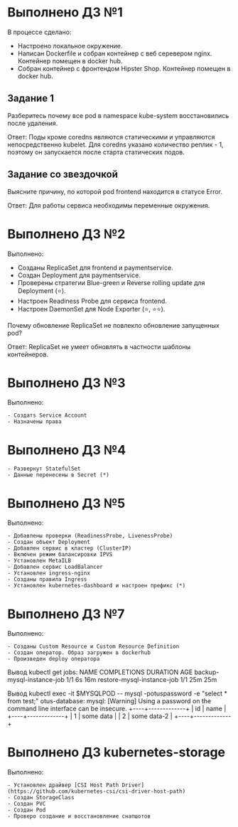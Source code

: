 # Выполнено ДЗ №1

В процессе сделано:

   - Настроено локальное окружение.
   - Написан Dockerfile и собран контейнер с веб серевером nginx. Контейнер помещен в docker hub.
   - Собран контейнер с фронтендом Hipster Shop. Контейнер помещен в docker hub.

## Задание 1
Разберитесь почему все pod в namespace kube-system восстановились
после удаления.

Ответ: Поды кроме coredns являются статическими и управляются непосредственно kubelet. Для coredns указано количество реплик - 1, поэтому он запускается после старта статических подов.

## Задание со звездочкой
Выясните причину, по которой pod frontend находится в статусе Error.

Ответ: Для работы сервиса необходимы переменные окружения.

# Выполнено ДЗ №2

Выполнено:

   - Созданы ReplicaSet для frontend и paymentservice.
   - Создан Deployment для paymentservice.
   - Проверены стратегии Blue-green и Reverse rolling update для Deployment (⭐).
   - Настроен Readiness Probe для сервиса frontend.
   - Настроен DaemonSet для Node Exporter (⭐, ⭐⭐). 

Почему обновление ReplicaSet не повлекло обновление
запущенных pod?

Ответ:  ReplicaSet не умеет обновлять в частности шаблоны контейнеров. 

# Выполнено ДЗ №3

Выполнено:

    - Создатs Service Account
    - Назначены права

# Выполнено ДЗ №4
    - Развернут StatefulSet
    - Данные перенесены в Secret (*)

# Выполнено ДЗ №5

Выполнено:

    - Добавлены проверки (ReadinessProbe, LivenessProbe)
    - Создан объект Deployment
    - Добавлен сервис в кластер (ClusterIP)
    - Включен режим балансировки IPVS
    - Установлен MetaILB
    - Добавлен сервис LoadBalancer
    - Установлен ingress-nginx
    - Cозданы правила Ingress
    - Установлен kubernetes-dashboard и настроен префикс (*)

# Выполнено ДЗ №7

Выполнено:

    - Cозданы Custom Resource и Custom Resource Definition
    - Создан оператор. Образ загружен в dockerhub
    - Произведен deploy оператора

Вывод kubectl get jobs:
NAME                         COMPLETIONS   DURATION   AGE
backup-mysql-instance-job    1/1           6s         16m
restore-mysql-instance-job   1/1           25m        25m

Вывод kubectl exec -it $MYSQLPOD -- mysql -potuspassword -e "select * from test;" otus-database:
mysql: [Warning] Using a password on the command line interface can be insecure.
+----+-------------+
| id | name        |
+----+-------------+
|  1 | some data   |
|  2 | some data-2 |
+----+-------------+

# Выполнено ДЗ kubernetes-storage

Выполнено:

    - Установлен драйвер [CSI Host Path Driver](https://github.com/kubernetes-csi/csi-driver-host-path)
    - Создан StorageClass
    - Создан PVC
    - Создан Pod
    - Проверо создание и восстановление снапшотов
 

